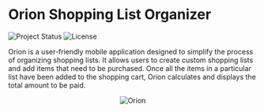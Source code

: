 # Orion Shopping List Organizer

![Project Status](https://img.shields.io/badge/status-in%20development-yellow.svg)
![License](https://img.shields.io/badge/license-MIT-blue.svg)

Orion is a user-friendly mobile application designed to simplify the process of organizing shopping lists. It allows users to create custom shopping lists and add items that need to be purchased. Once all the items in a particular list have been added to the shopping cart, Orion calculates and displays the total amount to be paid.

<p align="center">
  <img src="https://i.imgur.com/RdsGK4j.png" alt="Orion">
</p>
